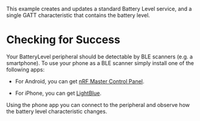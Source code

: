 This example creates and updates a standard Battery Level service, and a single
GATT characteristic that contains the battery level.

Checking for Success
====================

Your BatteryLevel peripheral should be detectable by BLE scanners (e.g. a
smartphone). To use your phone as a BLE scanner simply install one of the
following apps:

- For Android, you can get [nRF Master Control Panel](https://play.google.com/store/apps/details?id=no.nordicsemi.android.mcp&hl=en).

- For iPhone, you can get [LightBlue](https://itunes.apple.com/gb/app/lightblue-bluetooth-low-energy/id557428110?mt=8).

Using the phone app you can connect to the peripheral and observe how the
battery level characteristic changes.
